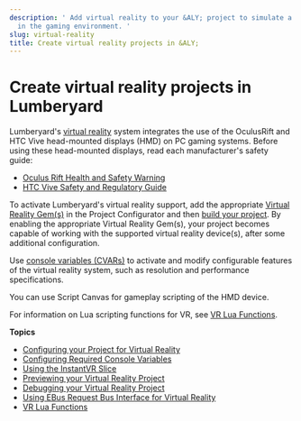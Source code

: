 ```yaml
---
description: ' Add virtual reality to your &ALY; project to simulate a user''s presence
  in the gaming environment. '
slug: virtual-reality
title: Create virtual reality projects in &ALY;
---
```

# Create virtual reality projects in Lumberyard<a name="virtual-reality"></a>

Lumberyard's [virtual reality](ly-glos-chap.md#virtual_reality) system integrates the use of the OculusRift and HTC Vive head\-mounted displays \(HMD\) on PC gaming systems\. Before using these head\-mounted displays, read each manufacturer's safety guide:
+ [Oculus Rift Health and Safety Warning](http://www.oculus.com/warnings)
+ [HTC Vive Safety and Regulatory Guide](http://dl4.htc.com/web_materials/Safety_Guide/Vive/Vive_safety_and_regulatory_guide_ENG-FRC-ESM.pdf)

To activate Lumberyard's virtual reality support, add the appropriate [Virtual Reality Gem\(s\)](virtual-reality-configuring.md) in the Project Configurator and then [build your project](game-build-intro.md)\. By enabling the appropriate Virtual Reality Gem\(s\), your project becomes capable of working with the supported virtual reality device\(s\), after some additional configuration\.

Use [console variables \(CVARs\)](virtual-reality-cvars.md) to activate and modify configurable features of the virtual reality system, such as resolution and performance specifications\. 

You can use Script Canvas for gameplay scripting of the HMD device\.

For information on Lua scripting functions for VR, see [VR Lua Functions](lua-scripting-ref-vr.md)\.

**Topics**
+ [Configuring your Project for Virtual Reality](virtual-reality-configuring.md)
+ [Configuring Required Console Variables](virtual-reality-cvars.md)
+ [Using the InstantVR Slice](virtual-reality-instant-vr.md)
+ [Previewing your Virtual Reality Project](virtual-reality-preview.md)
+ [Debugging your Virtual Reality Project](virtual-reality-debug.md)
+ [Using EBus Request Bus Interface for Virtual Reality](virtual-reality-ebus.md)
+ [VR Lua Functions](lua-scripting-ref-vr.md)